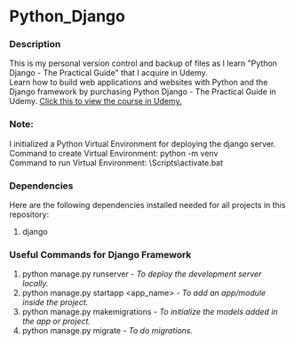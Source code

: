 # Python_Django

### Description
This is my personal version control and backup of files as I learn "Python Django - The Practical Guide" that I acquire in Udemy.  
Learn how to build web applications and websites with Python and the Django framework by purchasing Python Django - The Practical Guide in Udemy. [Click this to view the course in Udemy.](https://www.udemy.com/course/python-django-the-practical-guide/)

### Note:
I initialized a Python Virtual Environment for deploying the django server.  
Command to create Virtual Environment: python -m venv <name>  
Command to run Virtual Environment: <name>\Scripts\activate.bat

### Dependencies
Here are the following dependencies installed needed for all projects in this repository:
1. django

### Useful Commands for Django Framework
1. python manage.py runserver - *To deploy the development server locally.*
2. python manage.py startapp <app_name> - *To add an app/module inside the project.*
3. python manage.py makemigrations - *To initialize the models added in the app or project.*
4. python manage.py migrate - *To do migrations.*